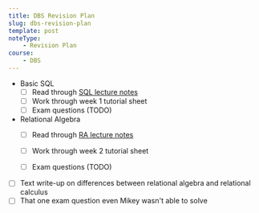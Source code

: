 ```yaml
---
title: DBS Revision Plan
slug: dbs-revision-plan
template: post
noteType:
    - Revision Plan
course:
    - DBS
---
```


- Basic SQL
  - [ ] Read through [SQL lecture notes](/dbs-lecture/#week-1-introduction-and-basic-sql)
  - [ ] Work through week 1 tutorial sheet
  - [ ] Exam questions (TODO)
- Relational Algebra
  - [ ] Read through [RA lecture notes](/dbs-lecture/#week-2-relational-algebra)
  - [ ] Work through week 2 tutorial sheet
  - [ ] Exam questions (TODO)


- [ ] Text write-up on differences between relational algebra and relational calculus
- [ ] That one exam question even Mikey wasn't able to solve